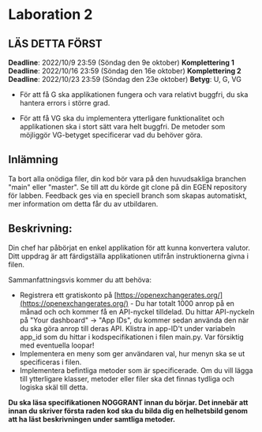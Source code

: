 # Laboration 2 
## LÄS DETTA FÖRST
**Deadline**: 2022/10/9 23:59 (Söndag den 9e oktober)
**Komplettering 1 Deadline**: 2022/10/16 23:59 (Söndag den 16e oktober)
**Komplettering 2 Deadline**: 2022/10/23 23:59 (Söndag den 23e oktober)
**Betyg**: U, G, VG

- För att få G ska applikationen fungera och vara relativt buggfri, du ska hantera errors i större grad.

- För att få VG ska du implementera ytterligare funktionalitet och applikationen ska i stort sätt vara helt buggfri. De metoder som möjliggör VG-betyget specificerar vad du behöver göra.

## Inlämning
Ta bort alla onödiga filer, din kod bör vara på den huvudsakliga branchen "main" eller "master".
Se till att du körde git clone på din EGEN repository för labben.
Feedback ges via en speciell branch som skapas automatiskt, mer information om detta får du av utbildaren.

## Beskrivning:

Din chef har påbörjat en enkel applikation för att kunna konvertera valutor. 
Ditt uppdrag är att färdigställa applikationen utifrån instruktionerna givna i filen.

Sammanfattningsvis kommer du att behöva:
- Registrera ett gratiskonto på [https://openexchangerates.org/](https://openexchangerates.org/) - Du har totalt 1000 anrop på en månad och och kommer få en API-nyckel tilldelad. Du hittar API-nyckeln på "Your dashboard" -> "App IDs", du kommer sedan använda den när du ska göra anrop till deras API. Klistra in app-ID't under variabeln app_id som du hittar i kodspecifikationen i filen main.py. Var försiktig med eventuella loopar!
- Implementera en meny som ger användaren val, hur menyn ska se ut specificeras i filen.
- Implementera befintliga metoder som är specificerade. Om du vill lägga till ytterligare klasser, metoder eller filer ska det finnas tydliga och logiska skäl till detta.

**Du ska läsa specifikationen NOGGRANT innan du börjar. Det innebär att innan du skriver första raden kod ska du bilda dig en helhetsbild genom att ha läst beskrivningen under samtliga metoder.**


